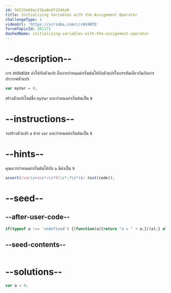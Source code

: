 ```yaml
---
id: 56533eb9ac21ba0edf2244a9
title: Initializing Variables with the Assignment Operator
challengeType: 1
videoUrl: 'https://scrimba.com/c/cWJ4Bfb'
forumTopicId: 301171
dashedName: initializing-variables-with-the-assignment-operator
---
```


# --description--

การ <dfn>initialize</dfn> ค่าให้กับตัวแปร คือการกำหนดค่าเริ่มต้นให้กับตัวแปรในบรรทัดเดียวกันกับการประกาศตัวแปร

```js
var myVar = 0;
```

สร้างตัวแปรใหม่ชื่อ `myVar` และกำหนดค่าเริ่มต้นเป็น `0`

# --instructions--

จงสร้างตัวแปร `a` ด้วย `var` และกำหนดค่าเริ่มต้นเป็น `9`

# --hints--

คุณควรกำหนดค่าเริ่มต้นให้กับ `a` มีค่าเป็น `9`

```js
assert(/var\s+a\s*=\s*9(\s*;?\s*)$/.test(code));
```

# --seed--

## --after-user-code--

```js
if(typeof a !== 'undefined') {(function(a){return "a = " + a;})(a);} else { (function() {return 'a is undefined';})(); }
```

## --seed-contents--

```js

```

# --solutions--

```js
var a = 9;
```
